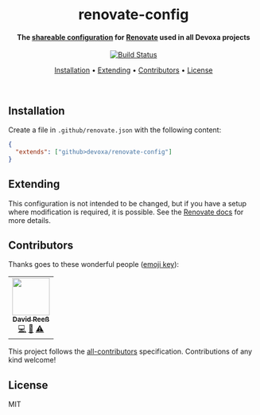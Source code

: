 <!-- Title -->
<h1 align="center">
  renovate-config
</h1>

<!-- Description -->
<h4 align="center"> 
  The <a href="https://docs.renovatebot.com/config-presets/">shareable configuration</a>
  for <a href="https://www.whitesourcesoftware.com/free-developer-tools/renovate/">Renovate</a> used in all Devoxa projects
</h4>

<!-- Badges -->
<p align="center">
  <a href="https://github.com/devoxa/renovate-config/actions?query=branch%3Amaster+workflow%3A%22Continuous+Integration%22">
    <img
      src="https://img.shields.io/github/actions/workflow/status/devoxa/renovate-config/push.yml?branch=master&style=flat-square"
      alt="Build Status"
    />
  </a>
</p>

<!-- Quicklinks -->
<p align="center">
  <a href="#installation">Installation</a> •
  <a href="#extending">Extending</a> •
  <a href="#contributors">Contributors</a> •
  <a href="#license">License</a>
</p>

<br>

## Installation

Create a file in `.github/renovate.json` with the following content:

```json
{
  "extends": ["github>devoxa/renovate-config"]
}
```

## Extending

This configuration is not intended to be changed, but if you have a setup where modification is
required, it is possible. See the
[Renovate docs](https://docs.renovatebot.com/configuration-options/) for more details.

## Contributors

Thanks goes to these wonderful people ([emoji key](https://allcontributors.org/docs/en/emoji-key)):

<!-- ALL-CONTRIBUTORS-LIST:START - Do not remove or modify this section -->
<!-- prettier-ignore-start -->
<!-- markdownlint-disable -->
<table>
  <tr>
    <td align="center"><a href="https://www.david-reess.de"><img src="https://avatars3.githubusercontent.com/u/4615516?v=4" width="75px;" alt=""/><br /><sub><b>David Reeß</b></sub></a><br /><a href="https://github.com/devoxa/renovate-config/commits?author=queicherius" title="Code">💻</a> <a href="https://github.com/devoxa/renovate-config/commits?author=queicherius" title="Documentation">📖</a> <a href="https://github.com/devoxa/renovate-config/commits?author=queicherius" title="Tests">⚠️</a></td>
  </tr>
</table>

<!-- markdownlint-enable -->
<!-- prettier-ignore-end -->

<!-- ALL-CONTRIBUTORS-LIST:END -->

This project follows the [all-contributors](https://github.com/all-contributors/all-contributors)
specification. Contributions of any kind welcome!

## License

MIT
